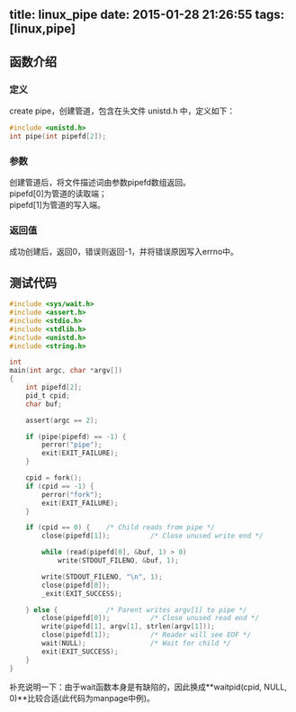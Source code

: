 title: linux_pipe
date: 2015-01-28 21:26:55
tags: [linux,pipe]
---
## 函数介绍
### 定义
create pipe，创建管道，包含在头文件 unistd.h 中，定义如下：
```c
#include <unistd.h>
int pipe(int pipefd[2]); 
```
### 参数
创建管道后，将文件描述词由参数pipefd数组返回。  
pipefd[0]为管道的读取端；  
pipefd[1]为管道的写入端。 
### 返回值
成功创建后，返回0，错误则返回-1，并将错误原因写入errno中。
## 测试代码  
```c
#include <sys/wait.h>
#include <assert.h>
#include <stdio.h>
#include <stdlib.h>
#include <unistd.h>
#include <string.h>

int
main(int argc, char *argv[])
{
    int pipefd[2];
    pid_t cpid;
    char buf;

    assert(argc == 2);

    if (pipe(pipefd) == -1) {
        perror("pipe");
        exit(EXIT_FAILURE);
    }

    cpid = fork();
    if (cpid == -1) {
        perror("fork");
        exit(EXIT_FAILURE);
    }

    if (cpid == 0) {    /* Child reads from pipe */
        close(pipefd[1]);          /* Close unused write end */

        while (read(pipefd[0], &buf, 1) > 0)
            write(STDOUT_FILENO, &buf, 1);

        write(STDOUT_FILENO, "\n", 1);
        close(pipefd[0]);
        _exit(EXIT_SUCCESS);

    } else {            /* Parent writes argv[1] to pipe */
        close(pipefd[0]);          /* Close unused read end */
        write(pipefd[1], argv[1], strlen(argv[1]));
        close(pipefd[1]);          /* Reader will see EOF */
        wait(NULL);                /* Wait for child */
        exit(EXIT_SUCCESS);
    }
}
```
补充说明一下：由于wait函数本身是有缺陷的，因此换成**waitpid(cpid, NULL, 0)**比较合适(此代码为manpage中例)。